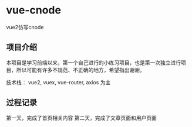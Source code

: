 # vue-cnode
vue2仿写cnode

## 项目介绍
本项目是学习前端以来，第一个自己进行的小练习项目，也是第一次独立进行项目，所以可能有许多不规范、不正确的地方，希望指出谢谢。

技术栈： vue2, vuex, vue-router, axios 为主

## 过程记录
第一天，完成了首页相关内容
第二天，完成了文章页面和用户页面